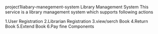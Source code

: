 project1liabary-manegement-system
Library Management System
This service is a library management system which supports following actions

1.User Registration
2.Librarian Registration
3.view/serch Book
4.Return Book
5.Extend Book
6.Pay fine
Components
